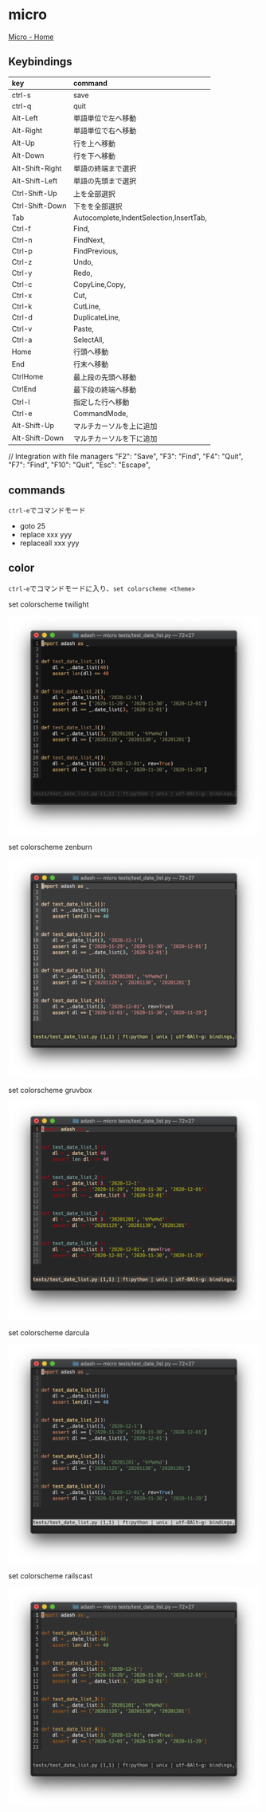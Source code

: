 # micro

[Micro - Home](https://micro-editor.github.io/index.html)

## Keybindings

| key             | command                                 |
|:----------------|:----------------------------------------|
| ctrl-s          | save                                    |
| ctrl-q          | quit                                    |
| Alt-Left        | 単語単位で左へ移動                        |
| Alt-Right       | 単語単位で右へ移動                        |
| Alt-Up          | 行を上へ移動                              |
| Alt-Down        | 行を下へ移動                              |
| Alt-Shift-Right | 単語の終端まで選択                         |
| Alt-Shift-Left  | 単語の先頭まで選択                         |
| Ctrl-Shift-Up   | 上を全部選択                             |
| Ctrl-Shift-Down | 下をを全部選択                            |
| Tab             | Autocomplete,IndentSelection,InsertTab, |
| Ctrl-f          | Find,                                   |
| Ctrl-n          | FindNext,                               |
| Ctrl-p          | FindPrevious,                           |
| Ctrl-z          | Undo,                                   |
| Ctrl-y          | Redo,                                   |
| Ctrl-c          | CopyLine,Copy,                          |
| Ctrl-x          | Cut,                                    |
| Ctrl-k          | CutLine,                                |
| Ctrl-d          | DuplicateLine,                          |
| Ctrl-v          | Paste,                                  |
| Ctrl-a          | SelectAll,                              |
| Home            | 行頭へ移動                               |
| End             | 行末へ移動                               |
| CtrlHome        | 最上段の先頭へ移動                        |
| CtrlEnd         | 最下段の終端へ移動                        |
| Ctrl-l          | 指定した行へ移動                           |
| Ctrl-e          | CommandMode,                            |
| Alt-Shift-Up    | マルチカーソルを上に追加                         |
| Alt-Shift-Down  | マルチカーソルを下に追加                         |

// Integration with file managers
"F2":  "Save",
"F3":  "Find",
"F4":  "Quit",
"F7":  "Find",
"F10": "Quit",
"Esc": "Escape",

## commands

`ctrl-e`でコマンドモード

- goto 25
- replace xxx yyy
- replaceall xxx yyy

## color

`ctrl-e`でコマンドモードに入り、`set colorscheme <theme>`

set colorscheme twilight

![micro](/images/micro/2021-12-22-21-07-51.png)

set colorscheme zenburn

![micro](/images/micro/2021-12-22-21-08-52.png)

set colorscheme gruvbox

![micro](/images/micro/2021-12-22-21-10-35.png)

set colorscheme darcula

![micro](/images/micro/2021-12-22-21-10-58.png)

set colorscheme railscast

![micro](/images/micro/2021-12-22-21-11-23.png)
